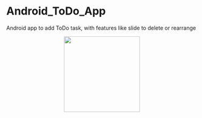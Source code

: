 # Android_ToDo_App
Android app to add ToDo task, with features like slide to delete or rearrange 

<p align="center">
<img src="https://user-images.githubusercontent.com/21040125/34249928-5b835a0c-e609-11e7-8ba7-8397a3bccf56.png" width="200">
</p>
